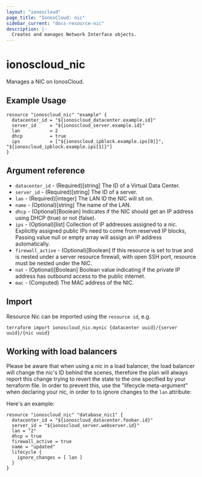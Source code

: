 ```yaml
---
layout: "ionoscloud"
page_title: "IonosCloud: nic"
sidebar_current: "docs-resource-nic"
description: |-
  Creates and manages Network Interface objects.
---
```


# ionoscloud_nic

Manages a NIC on IonosCloud.

## Example Usage

```hcl
resource "ionoscloud_nic" "example" {
  datacenter_id = "${ionoscloud_datacenter.example.id}"
  server_id     = "${ionoscloud_server.example.id}"
  lan           = 2
  dhcp          = true
  ips           = ["${ionoscloud_ipblock.example.ips[0]}", "${ionoscloud_ipblock.example.ips[1]}"]
}
```

## Argument reference

- `datacenter_id` - (Required)[string] The ID of a Virtual Data Center.
- `server_id` - (Required)[string] The ID of a server.
- `lan` - (Required)[integer] The LAN ID the NIC will sit on.
- `name` - (Optional)[string] The name of the LAN.
- `dhcp` - (Optional)[Boolean] Indicates if the NIC should get an IP address using DHCP (true) or not (false).
- `ips` - (Optional)[list] Collection of IP addresses assigned to a nic. Explicitly assigned public IPs need to come from reserved IP blocks, Passing value null or empty array will assign an IP address automatically.
- `firewall_active` - (Optional)[Boolean] If this resource is set to true and is nested under a server resource firewall, with open SSH port, resource must be nested under the NIC.
- `nat` - (Optional)[Boolean] Boolean value indicating if the private IP address has outbound access to the public internet.
- `mac` - (Computed) The MAC address of the NIC.

## Import

Resource Nic can be imported using the `resource id`, e.g.

```shell
terraform import ionoscloud_nic.mynic {datacenter uuid}/{server uuid}/{nic uuid}
```
## Working with load balancers
Please be aware that when using a nic in a load balancer, the load balancer will
change the nic's ID behind the scenes, therefore the plan will always report this change
trying to revert the state to the one specified by your terraform file.
In order to prevent this, use the "lifecycle meta-argument" when declaring your nic,
in order to to ignore changes to the `lan` attribute:

Here's an example:

```
resource "ionoscloud_nic" "database_nic1" {
  datacenter_id = "${ionoscloud_datacenter.foobar.id}"
  server_id = "${ionoscloud_server.webserver.id}"
  lan = "2"
  dhcp = true
  firewall_active = true
  name = "updated"
  lifecycle {
    ignore_changes = [ lan ]
  }
}
```